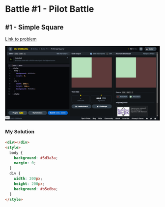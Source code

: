 # Battle #1 - Pilot Battle

## #1 - Simple Square

[Link to problem](https://cssbattle.dev/play/1)

![Result](../../assets/001.simply-square.png)

### My Solution

```html
<div></div>
<style>
  body {
    background: #5d3a3a;
    margin: 0;
  }
  div {
    width: 200px;
    height: 200px;
    background: #b5e0ba;
  }
</style>
```
